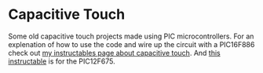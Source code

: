 # Capacitive Touch

Some old capacitive touch projects made using PIC microcontrollers. For an explenation of how to use the code and wire up the circuit with a PIC16F886 check out <a href="https://www.instructables.com/Capacitive-Touch-With-PIC16F886-Microcontroller/">my instructables page about capacitive touch</a>. And <a href="https://www.instructables.com/Capacitive-Touch-With-PIC16F886-Microcontroller/">this instructable</a> is for the PIC12F675.
